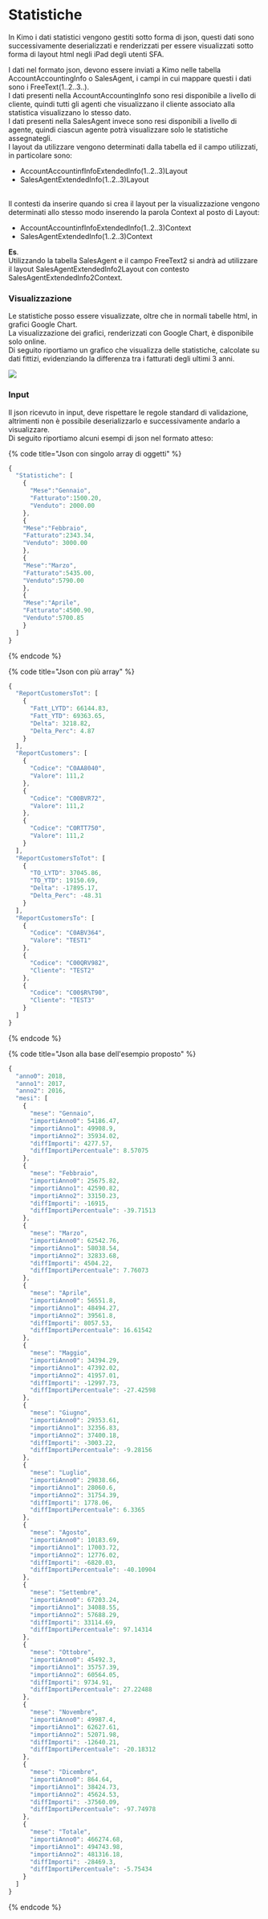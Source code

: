 # Statistiche

In Kimo i dati statistici vengono gestiti sotto forma di json, questi dati sono successivamente deserializzati e renderizzati per essere visualizzati sotto forma di layout html negli iPad degli utenti SFA.

I dati nel formato json, devono essere inviati a Kimo nelle tabella AccountAccountingInfo o SalesAgent, i campi in cui mappare questi i dati sono i FreeText(1..2..3..). \
I dati presenti nella AccountAccountingInfo sono resi disponibile a livello di cliente, quindi tutti gli agenti che visualizzano il cliente associato alla statistica visualizzano lo stesso dato.\
I dati presenti nella SalesAgent invece sono resi disponibili a livello di agente, quindi ciascun agente potrà visualizzare solo le statistiche assegnategli.\
I layout da utilizzare vengono determinati dalla tabella ed il campo utilizzati, in particolare sono: &#x20;

* &#x20;AccountAccountinfInfoExtendedInfo(1..2..3)Layout&#x20;
* SalesAgentExtendedInfo(1..2..3)Layout

\
Il contesti da inserire quando si crea il layout per la visualizzazione vengono determinati allo stesso modo inserendo la parola Context al posto di Layout: &#x20;

* AccountAccountinfInfoExtendedInfo(1..2..3)Context
* SalesAgentExtendedInfo(1..2..3)Context

**Es**.\
Utilizzando la tabella SalesAgent e il campo FreeText2 si andrà ad utilizzare il layout SalesAgentExtendedInfo2Layout con contesto SalesAgentExtendedInfo2Context.

### Visualizzazione

Le statistiche posso essere visualizzate, oltre che in normali tabelle html, in grafici Google Chart.\
La visualizzazione dei grafici, renderizzati con Google Chart, è disponibile solo online. \
Di seguito riportiamo un grafico che  visualizza delle statistiche, calcolate su dati fittizi, evidenziando la differenza tra i fatturati degli ultimi 3 anni.

![](../.gitbook/assets/simulator-screen-shot-ipad-6th-generation-2019-09-02-at-09.25.20\_framed.png)

### Input

Il json ricevuto in input, deve rispettare le regole standard di validazione, altrimenti non è possibile deserializzarlo e successivamente andarlo a visualizzare.\
Di seguito riportiamo alcuni esempi di json  nel formato atteso:

{% code title="Json con singolo array di oggetti" %}
```javascript
{
  "Statistiche": [
    {
      "Mese":"Gennaio",
      "Fatturato":1500.20,
      "Venduto": 2000.00
    },
    {
    "Mese":"Febbraio",
    "Fatturato":2343.34,
    "Venduto": 3000.00
    },
    {
    "Mese":"Marzo",
    "Fatturato":5435.00,
    "Venduto":5790.00
    },
    {
    "Mese":"Aprile",
    "Fatturato":4500.90,
    "Venduto":5700.85
    }
  ]
}
```
{% endcode %}

{% code title="Json con più array" %}
```javascript
{
  "ReportCustomersTot": [
    {
      "Fatt_LYTD": 66144.83,
      "Fatt_YTD": 69363.65,
      "Delta": 3218.82,
      "Delta_Perc": 4.87
    }
  ],
  "ReportCustomers": [
    {
      "Codice": "C0AA8040",
      "Valore": 111,2
    },
    {
      "Codice": "C00BVR72",
      "Valore": 111,2
    },
    {
      "Codice": "C0RTT750",
      "Valore": 111,2
    }
  ],
  "ReportCustomersToTot": [
    {
      "TO_LYTD": 37045.86,
      "TO_YTD": 19150.69,
      "Delta": -17895.17,
      "Delta_Perc": -48.31
    }
  ],
  "ReportCustomersTo": [
    {
      "Codice": "C0ABV364",
      "Valore": "TEST1"
    },
    {
      "Codice": "C00QRV982",
      "Cliente": "TEST2"
    },
    {
      "Codice": "C00$R%T90",
      "Cliente": "TEST3"
    }
  ]
}
```
{% endcode %}

{% code title="Json alla base dell'esempio proposto" %}
```javascript
{
  "anno0": 2018,
  "anno1": 2017,
  "anno2": 2016,
  "mesi": [
    {
      "mese": "Gennaio",
      "importiAnno0": 54186.47,
      "importiAnno1": 49908.9,
      "importiAnno2": 35934.02,
      "diffImporti": 4277.57,
      "diffImportiPercentuale": 8.57075
    },
    {
      "mese": "Febbraio",
      "importiAnno0": 25675.82,
      "importiAnno1": 42590.82,
      "importiAnno2": 33150.23,
      "diffImporti": -16915,
      "diffImportiPercentuale": -39.71513
    },
    {
      "mese": "Marzo",
      "importiAnno0": 62542.76,
      "importiAnno1": 58038.54,
      "importiAnno2": 32833.68,
      "diffImporti": 4504.22,
      "diffImportiPercentuale": 7.76073
    },
    {
      "mese": "Aprile",
      "importiAnno0": 56551.8,
      "importiAnno1": 48494.27,
      "importiAnno2": 39561.8,
      "diffImporti": 8057.53,
      "diffImportiPercentuale": 16.61542
    },
    {
      "mese": "Maggio",
      "importiAnno0": 34394.29,
      "importiAnno1": 47392.02,
      "importiAnno2": 41957.01,
      "diffImporti": -12997.73,
      "diffImportiPercentuale": -27.42598
    },
    {
      "mese": "Giugno",
      "importiAnno0": 29353.61,
      "importiAnno1": 32356.83,
      "importiAnno2": 37400.18,
      "diffImporti": -3003.22,
      "diffImportiPercentuale": -9.28156
    },
    {
      "mese": "Luglio",
      "importiAnno0": 29838.66,
      "importiAnno1": 28060.6,
      "importiAnno2": 31754.39,
      "diffImporti": 1778.06,
      "diffImportiPercentuale": 6.3365
    },
    {
      "mese": "Agosto",
      "importiAnno0": 10183.69,
      "importiAnno1": 17003.72,
      "importiAnno2": 12776.02,
      "diffImporti": -6820.03,
      "diffImportiPercentuale": -40.10904
    },
    {
      "mese": "Settembre",
      "importiAnno0": 67203.24,
      "importiAnno1": 34088.55,
      "importiAnno2": 57688.29,
      "diffImporti": 33114.69,
      "diffImportiPercentuale": 97.14314
    },
    {
      "mese": "Ottobre",
      "importiAnno0": 45492.3,
      "importiAnno1": 35757.39,
      "importiAnno2": 60564.05,
      "diffImporti": 9734.91,
      "diffImportiPercentuale": 27.22488
    },
    {
      "mese": "Novembre",
      "importiAnno0": 49987.4,
      "importiAnno1": 62627.61,
      "importiAnno2": 52071.98,
      "diffImporti": -12640.21,
      "diffImportiPercentuale": -20.18312
    },
    {
      "mese": "Dicembre",
      "importiAnno0": 864.64,
      "importiAnno1": 38424.73,
      "importiAnno2": 45624.53,
      "diffImporti": -37560.09,
      "diffImportiPercentuale": -97.74978
    },
    {
      "mese": "Totale",
      "importiAnno0": 466274.68,
      "importiAnno1": 494743.98,
      "importiAnno2": 481316.18,
      "diffImporti": -28469.3,
      "diffImportiPercentuale": -5.75434
    }
  ]
}
```
{% endcode %}
